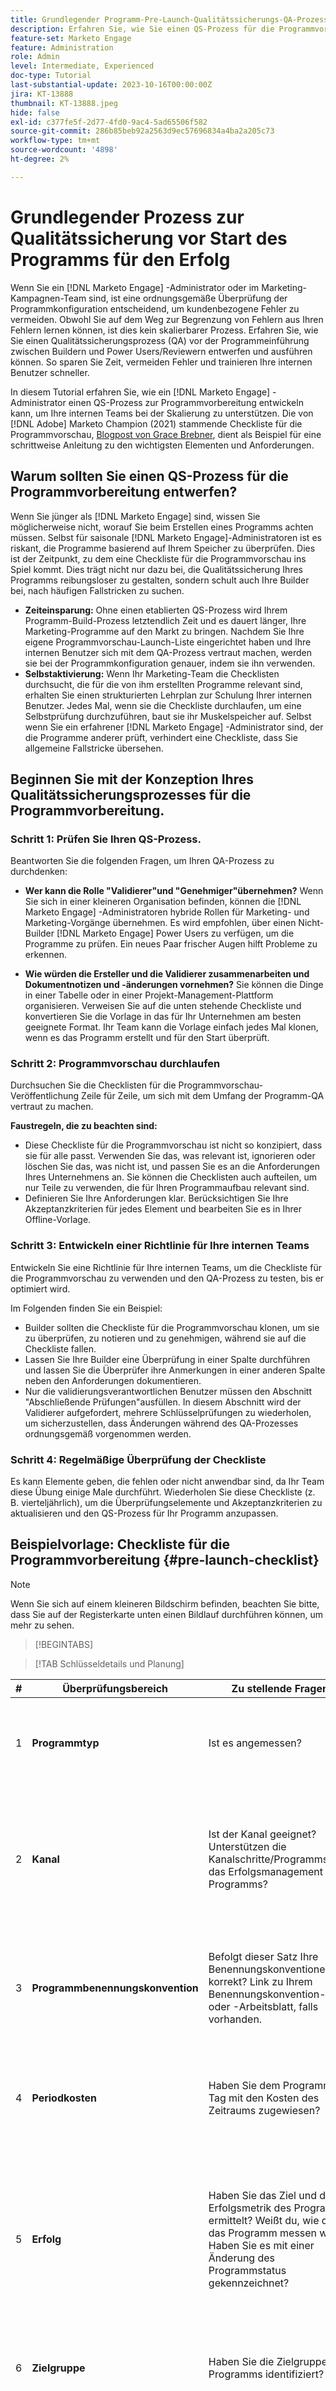 ```yaml
---
title: Grundlegender Programm-Pre-Launch-Qualitätssicherungs-QA-Prozess für Erfolg
description: Erfahren Sie, wie Sie einen QS-Prozess für die Programmvorbereitung entwickeln, um Ihre internen Teams beim Erstellen und Starten von Programmen zu unterstützen, die genauer und effizienter sind.
feature-set: Marketo Engage
feature: Administration
role: Admin
level: Intermediate, Experienced
doc-type: Tutorial
last-substantial-update: 2023-10-16T00:00:00Z
jira: KT-13888
thumbnail: KT-13888.jpeg
hide: false
exl-id: c377fe5f-2d77-4fd0-9ac4-5ad65506f582
source-git-commit: 286b85beb92a2563d9ec57696834a4ba2a205c73
workflow-type: tm+mt
source-wordcount: '4898'
ht-degree: 2%

---
```


# Grundlegender Prozess zur Qualitätssicherung vor Start des Programms für den Erfolg

Wenn Sie ein [!DNL Marketo Engage] -Administrator oder im Marketing-Kampagnen-Team sind, ist eine ordnungsgemäße Überprüfung der Programmkonfiguration entscheidend, um kundenbezogene Fehler zu vermeiden. Obwohl Sie auf dem Weg zur Begrenzung von Fehlern aus Ihren Fehlern lernen können, ist dies kein skalierbarer Prozess. Erfahren Sie, wie Sie einen Qualitätssicherungsprozess (QA) vor der Programmeinführung zwischen Buildern und Power Users/Reviewern entwerfen und ausführen können. So sparen Sie Zeit, vermeiden Fehler und trainieren Ihre internen Benutzer schneller.

In diesem Tutorial erfahren Sie, wie ein [!DNL Marketo Engage] -Administrator einen QS-Prozess zur Programmvorbereitung entwickeln kann, um Ihre internen Teams bei der Skalierung zu unterstützen. Die von [!DNL Adobe] Marketo Champion (2021) stammende Checkliste für die Programmvorschau, [Blogpost von Grace Brebner](https://nation.marketo.com/t5/champion-program-blogs/the-ultimate-go-live-checklist/ba-p/245759), dient als Beispiel für eine schrittweise Anleitung zu den wichtigsten Elementen und Anforderungen.

## Warum sollten Sie einen QS-Prozess für die Programmvorbereitung entwerfen?

Wenn Sie jünger als [!DNL Marketo Engage] sind, wissen Sie möglicherweise nicht, worauf Sie beim Erstellen eines Programms achten müssen. Selbst für saisonale [!DNL Marketo Engage]-Administratoren ist es riskant, die Programme basierend auf Ihrem Speicher zu überprüfen. Dies ist der Zeitpunkt, zu dem eine Checkliste für die Programmvorschau ins Spiel kommt. Dies trägt nicht nur dazu bei, die Qualitätssicherung Ihres Programms reibungsloser zu gestalten, sondern schult auch Ihre Builder bei, nach häufigen Fallstricken zu suchen.

* **Zeiteinsparung:** Ohne einen etablierten QS-Prozess wird Ihrem Programm-Build-Prozess letztendlich Zeit und es dauert länger, Ihre Marketing-Programme auf den Markt zu bringen. Nachdem Sie Ihre eigene Programmvorschau-Launch-Liste eingerichtet haben und Ihre internen Benutzer sich mit dem QA-Prozess vertraut machen, werden sie bei der Programmkonfiguration genauer, indem sie ihn verwenden.
* **Selbstaktivierung:** Wenn Ihr Marketing-Team die Checklisten durchsucht, die für die von ihm erstellten Programme relevant sind, erhalten Sie einen strukturierten Lehrplan zur Schulung Ihrer internen Benutzer. Jedes Mal, wenn sie die Checkliste durchlaufen, um eine Selbstprüfung durchzuführen, baut sie ihr Muskelspeicher auf. Selbst wenn Sie ein erfahrener [!DNL Marketo Engage] -Administrator sind, der die Programme anderer prüft, verhindert eine Checkliste, dass Sie allgemeine Fallstricke übersehen.

## Beginnen Sie mit der Konzeption Ihres Qualitätssicherungsprozesses für die Programmvorbereitung.

### Schritt 1: Prüfen Sie Ihren QS-Prozess.

Beantworten Sie die folgenden Fragen, um Ihren QA-Prozess zu durchdenken:

* **Wer kann die Rolle &quot;Validierer&quot;und &quot;Genehmiger&quot;übernehmen?**
Wenn Sie sich in einer kleineren Organisation befinden, können die [!DNL Marketo Engage] -Administratoren hybride Rollen für Marketing- und Marketing-Vorgänge übernehmen. Es wird empfohlen, über einen Nicht-Builder [!DNL Marketo Engage] Power Users zu verfügen, um die Programme zu prüfen. Ein neues Paar frischer Augen hilft Probleme zu erkennen.

* **Wie würden die Ersteller und die Validierer zusammenarbeiten und Dokumentnotizen und -änderungen vornehmen?**
Sie können die Dinge in einer Tabelle oder in einer Projekt-Management-Plattform organisieren. Verweisen Sie auf die unten stehende Checkliste und konvertieren Sie die Vorlage in das für Ihr Unternehmen am besten geeignete Format. Ihr Team kann die Vorlage einfach jedes Mal klonen, wenn es das Programm erstellt und für den Start überprüft.

### Schritt 2: Programmvorschau durchlaufen

Durchsuchen Sie die Checklisten für die Programmvorschau-Veröffentlichung Zeile für Zeile, um sich mit dem Umfang der Programm-QA vertraut zu machen.

**Faustregeln, die zu beachten sind:**

* Diese Checkliste für die Programmvorschau ist nicht so konzipiert, dass sie für alle passt. Verwenden Sie das, was relevant ist, ignorieren oder löschen Sie das, was nicht ist, und passen Sie es an die Anforderungen Ihres Unternehmens an. Sie können die Checklisten auch aufteilen, um nur Teile zu verwenden, die für Ihren Programmaufbau relevant sind.
* Definieren Sie Ihre Anforderungen klar. Berücksichtigen Sie Ihre Akzeptanzkriterien für jedes Element und bearbeiten Sie es in Ihrer Offline-Vorlage.

### Schritt 3: Entwickeln einer Richtlinie für Ihre internen Teams

Entwickeln Sie eine Richtlinie für Ihre internen Teams, um die Checkliste für die Programmvorschau zu verwenden und den QA-Prozess zu testen, bis er optimiert wird.

Im Folgenden finden Sie ein Beispiel:

* Builder sollten die Checkliste für die Programmvorschau klonen, um sie zu überprüfen, zu notieren und zu genehmigen, während sie auf die Checkliste fallen.
* Lassen Sie Ihre Builder eine Überprüfung in einer Spalte durchführen und lassen Sie die Überprüfer ihre Anmerkungen in einer anderen Spalte neben den Anforderungen dokumentieren.
* Nur die validierungsverantwortlichen Benutzer müssen den Abschnitt &quot;Abschließende Prüfungen&quot;ausfüllen. In diesem Abschnitt wird der Validierer aufgefordert, mehrere Schlüsselprüfungen zu wiederholen, um sicherzustellen, dass Änderungen während des QA-Prozesses ordnungsgemäß vorgenommen werden.

### Schritt 4: Regelmäßige Überprüfung der Checkliste

Es kann Elemente geben, die fehlen oder nicht anwendbar sind, da Ihr Team diese Übung einige Male durchführt. Wiederholen Sie diese Checkliste (z. B. vierteljährlich), um die Überprüfungselemente und Akzeptanzkriterien zu aktualisieren und den QS-Prozess für Ihr Programm anzupassen.

## Beispielvorlage: Checkliste für die Programmvorbereitung {#pre-launch-checklist}

>[!NOTE]
>Wenn Sie sich auf einem kleineren Bildschirm befinden, beachten Sie bitte, dass Sie auf der Registerkarte unten einen Bildlauf durchführen können, um mehr zu sehen.

>[!BEGINTABS]

>[!TAB Schlüsseldetails und Planung]

| # | Überprüfungsbereich | Zu stellende Fragen | Beispiel | Akzeptanzkriterien | Weitere Ressourcen |
|---|---|---|---|---|---|
| 1 | **Programmtyp** | Ist es angemessen? | Ist es logisch, ein Interaktionsprogramm zu erstellen? Wenn Standard, ist es logisch? | **Ja:** <br>Wenn Sie diese Frage nicht mit einem Ja beantworten können, müssen Sie möglicherweise Ihren Programmtyp ändern. | [Grundlegendes zu Programmen](https://experienceleague.adobe.com/docs/marketo/using/product-docs/core-marketo-concepts/programs/creating-programs/understanding-programs.html){target="_blank"} |
| 2 | **Kanal** | Ist der Kanal geeignet? Unterstützen die Kanalschritte/Programmstatus das Erfolgsmanagement des Programms? | Ist dies sinnvoll, wenn es als Newsletter eingerichtet wird, und unterstützen die Programmstatus den Zweck des Programms oder versuchen Sie, etwas bereits existierendes, aber nicht geeignetes zu drehen? | **Ja:** <br>Wenn Sie diese Frage nicht mit einem Ja beantworten können, müssen Sie entweder Ihren Kanal ändern oder die Erstellung eines neuen Kanals mit einem [!DNL Marketo Engage] -Administrator besprechen | [Erstellen eines Programmkanals](https://experienceleague.adobe.com/docs/marketo/using/product-docs/administration/tags/create-a-program-channel.html){target="_blank"}<br><br> [Verstehen des Kanals](https://experienceleague.adobe.com/docs/marketo/using/product-docs/core-marketo-concepts/programs/working-with-programs/understanding-tags.html#channel){target="_blank"} |
| 3 | **Programmbenennungskonvention** | Befolgt dieser Satz Ihre Benennungskonventionen korrekt? Link zu Ihrem Benennungskonvention-Tool oder -Arbeitsblatt, falls vorhanden. | Formel: [PROGRAMMTYP] - [DATUM] [KATEGORIE]: [KURZBESCHREIBUNG] | **Ja:** <br>Wenn Sie diese Frage nicht mit Ja beantworten können oder nicht sicher sind, überprüfen Sie Ihre Benennungskonventionen und aktualisieren Sie bei Bedarf den Namen Ihres Programms. | [Best Practices zum Organisieren einer neuen [!DNL Marketo Engage] Instanz](https://experienceleague.adobe.com/docs/marketo-learn/tutorials/fundamentals/best-practices-to-organize-a-new-instance.html){target="_blank"} |
| 4 | **Periodkosten** | Haben Sie dem Programm ein Tag mit den Kosten des Zeitraums zugewiesen? | Wenn Sie \$1000 für die Erstellung eines eBook ausgeben, das im Juli startet, würde das Programm einen Zeitraum von \$1000 im Juli haben. | **Ja:** <br>Wenn Sie diese Frage nicht mit einem Ja beantworten können, fügen Sie einen Punkt-Kostenbetrag hinzu, selbst wenn er nur null ist! | [Verwenden der Periodenkosten in einem Programm](https://experienceleague.adobe.com/docs/marketo/using/product-docs/core-marketo-concepts/programs/working-with-programs/using-period-costs-in-a-program.html){target="_blank"} |
| 5 | **Erfolg** | Haben Sie das Ziel und die Erfolgsmetrik des Programms ermittelt? Weißt du, wie du das Programm messen wirst? Haben Sie es mit einer Änderung des Programmstatus gekennzeichnet? | Wenn es sich um einen Kanal vom Typ &quot;Chat&quot;handelt, könnte der Statusfortschritt Mitglied, Interagiert und Konvertiert sein. | **Ja:** <br>Wenn Sie diese Frage nicht mit einem Ja beantworten können, verfügen Sie nicht über einfache Möglichkeiten, zu verstehen, ob Ihre Kampagne Auswirkungen hatte. Ermitteln Sie, was Ihr Hauptziel ist, und messen Sie es dann - auch wenn es nach 7 Tagen ein manueller Listenimport ist. | [Programmstatus](https://experienceleague.adobe.com/docs/marketo/using/product-docs/core-marketo-concepts/programs/creating-programs/understanding-program-membership.html#program-statuses){target="_blank"} |
| 6 | **Zielgruppe** | Haben Sie die Zielgruppe des Programms identifiziert? |  | **Ja:** <br>Wenn Sie diese Frage nicht mit einem Ja beantworten können, sollten Sie es vor dem Versand herausfinden. |  |
| 7 | **Tokens** | Haben Sie alle erforderlichen Programm-Token aktualisiert? | Wenn es sich um ein Webinar-Programm handelt: Haben Sie das Ereignisdatum, den Ereignistitel, die Beschreibungen und die Kalenderdatei aktualisiert usw.? | **Ja oder nicht zutreffend** <br>Wenn Sie nicht mit einem Ja antworten können oder nicht wissen, ob es zutrifft, überprüfen Sie Ihre Programmregisterkarte &quot;Token&quot;. Überprüfen Sie, ob das Programm lokale Token enthält, die aktualisiert werden müssen. | [Grundlegendes zu meinen Token in einem Programm](https://experienceleague.adobe.com/docs/marketo/using/product-docs/core-marketo-concepts/programs/tokens/understanding-my-tokens-in-a-program.html){target="_blank"} |

>[!TAB Web-Personalization-Kampagnen]

| # | Überprüfungsbereich | Zu stellende Fragen | Akzeptanzkriterien | Weitere Ressourcen |
|---|---|---|---|---|
| 1 | **Design** | Entspricht das Design Ihren Markenrichtlinien? | **Ja:** <br>Wenn Sie dies nicht mit Ja beantworten können, müssen Sie entweder einen guten Grund dafür angeben oder die Assets neu entwerfen. |
| 2 | **Testen** | Wurde sie geräteübergreifend getestet? Browser? Wird sowohl sauber gerendert als auch funktioniert es? | **Ja:** <br>Wenn Sie nicht mit Ja antworten können, sollten Sie dies über Geräte und Browser hinweg testen. |
| 3 | **Daten** | Wenn ein Formular in der Kampagne vorhanden ist, wurde das Formular getestet? Werden alle Trigger erwartungsgemäß ausgeführt? Ordnen alle Formularfelder genau zu? Können Sie dies nachweisen, nachdem Sie das Aktivitätsprotokoll eines Personendatensatzes überprüft haben - nicht nur die Felder? | **Ja:** <br>Wenn Sie nicht mit Ja antworten können, sollten Sie dies testen. | [ Festlegen eines Formularfelds als ausgeblendet](https://experienceleague.adobe.com/docs/marketo/using/product-docs/demand-generation/forms/form-fields/set-a-form-field-as-hidden.html){target="_blank"}<br><br> [ Festlegen eines Werts für ein ausgeblendetes Formularfeld ](https://experienceleague.adobe.com/docs/marketo/using/product-docs/demand-generation/forms/form-fields/set-a-hidden-form-field-value.html){target="_blank"} |
| 4 | **Tracking** | Wenn Sie ein Formular in der Kampagne haben, sind ausgeblendete UTM-Felder vorhanden, um die Quellen der Übermittlung zu verfolgen? Wurden diese getestet? | **Ja oder Nein:** Wenn Sie Nein beantworten, verstehen Sie, dass Ihre Fähigkeit, zu verfolgen, welche Quellen Personen zu diesem Formular weitergeleitet haben, eingeschränkt ist. | [Referrer-Parameter](https://experienceleague.adobe.com/docs/marketo/using/product-docs/demand-generation/forms/form-fields/set-a-hidden-form-field-value.html#referrer-parameter){target="_blank"} |
| 5 | **DSGVO/CASL-Compliance** | <li>Wenn Daten über das Formular erfasst werden, stimmt das Opt-in mit Ihrer Unternehmensrichtlinie überein? <li>Geben Sie eine Kollektionsanweisung mit einem funktionierenden Link zur Datenschutzrichtlinie an? | **Ja:** <br>Machen Sie sich mit Ihrer relevanten Compliance-Umgebung vertraut: Wenn Sie diese Frage nicht mit &quot;Ja&quot;beantworten können, müssen Sie den Abschnitt &quot;Datenschutzrichtlinie&quot;aktualisieren, um sicherzustellen, dass die Datenschutzbestimmungen eingehalten werden. **Wenn Sie es nicht wissen, wenden Sie sich an Ihren Rechtsbeistand.** | [Datenschutzverwaltung](https://experienceleague.adobe.com/docs/marketo/using/product-docs/core-marketo-concepts/miscellaneous/privacy-management.html){target="_blank"} |
| 6 | **Google [!DNL Analytics] Integration** | Ist Ihre Web-Personalization mit Google [!DNL Analytics] integriert? | **Ja oder Nein:**<br> Wenn Sie Nein beantworten, verstehen Sie, dass Ihre Fähigkeit, die Auswirkungen von Web-Personalisierung zu verfolgen, begrenzt ist. | [Personalisiertes Remarketing in Google](https://experienceleague.adobe.com/docs/marketo/using/product-docs/web-personalization/website-retargeting/personalized-remarketing-in-google.html){target="_blank"} |
| 7 | **Websegmente** | <li>Ist das ausgewählte Segment angemessen und gilt es für die richtigen Domänen? <li>Wird das Segment an Google [!DNL Analytics] gesendet? | **Ja:** <br> Wenn Sie nicht mit Ja antworten können, müssen Sie es aktualisieren. | [Web-Segmente](https://experienceleague.adobe.com/docs/marketo/using/product-docs/web-personalization/using-web-segments/web-segments.html){target="_blank"}<br><br>[Suchen von Web [!DNL Campaign]s, die ein bestimmtes Segment verwenden](https://experienceleague.adobe.com/docs/marketo/using/product-docs/web-personalization/using-web-segments/find-web-campaigns-that-are-using-a-specific-segment.html){target="_blank"} |

>[!TAB Landingpages]

| # | Überprüfungsbereich | Zu stellende Fragen | Akzeptanzkriterien | Weitere Ressourcen |
|---|---|---|---|---|
| 1 | **Design** | Entspricht das Design der Marke? Verwendet sie die entsprechende Vorlage? | **Ja:** <br> Wenn Sie dies nicht mit einem Ja beantworten können, müssen Sie entweder einen guten Grund dafür haben oder sie neu entwerfen. | [Bearbeiten einer Marketo-Landingpage-Vorlage](https://experienceleague.adobe.com/docs/marketo/using/product-docs/demand-generation/landing-pages/landing-page-templates/edit-a-marketo-landing-page-template.html){target="_blank"} |
| 2 | **Testen** | Wurde sie über Geräte und Browser hinweg getestet? Wird sowohl sauber gerendert als auch funktioniert es? | **Ja:** <br>Wenn Sie nicht mit Ja antworten können, sollten Sie den Vorschau-Link über Geräte und Browser hinweg testen. | [Vorschau einer Landingpage anzeigen](https://experienceleague.adobe.com/docs/marketo/using/product-docs/demand-generation/landing-pages/landing-page-actions/preview-a-landing-page.html){target="_blank"} |
| 3 | **URL** | Wurde die Seiten-URL angepasst? Ist es logisch/folgt es Namenskonventionen? | **Ja:** <br>Wenn Sie nicht mit Ja antworten können, sollten Sie die Seiten-URL aktualisieren. | [Ändern der Landingpage-URL](https://experienceleague.adobe.com/docs/marketo/using/product-docs/demand-generation/landing-pages/landing-page-actions/change-the-landing-page-url.html){target="_blank"} |
| 4 | **Meta-/OG-Tags** | Wurden die OG-Tags festgelegt? Titel, Beschreibung, Bilder usw. Diese wirken sich darauf aus, wie die Seite in Social Sharing angezeigt wird. | **Ja:** <br>Wenn Sie nicht mit Ja antworten können, sollten Sie alle Tags aktualisieren. | [Titel und Metadaten der Einstiegsseite bearbeiten](https://experienceleague.adobe.com/docs/marketo/using/product-docs/demand-generation/landing-pages/landing-page-actions/edit-landing-page-title-and-metadata.html){target="_blank"} |
| 5 | **Robots** | Welche Einstellungen gibt es? Ergeben sie je nach Ihren Bedürfnissen Sinn? | **Ja:** <br>Wenn Sie dies nicht mit einem Ja beantworten können, sollten Sie es aktualisieren. | [Was bedeutet Roboter?](https://experienceleague.adobe.com/docs/marketo/using/product-docs/demand-generation/landing-pages/landing-page-actions/edit-landing-page-title-and-metadata.html){target="_blank"} |
| 6 | **Personalisierung** | Haben Sie diese getestet, wenn Ihre Seite personalisierte Elemente enthält (z. B. dynamische Inhalte, Snippets)? Funktionieren sie alle wie erwartet? | **Ja/Nicht zutreffend:** <br>Wenn Sie nicht Ja oder Nein beantworten können, gehen Sie zum Test! | [Dynamischen Inhalt in einer Landingpage verwenden](https://experienceleague.adobe.com/docs/marketo/using/product-docs/demand-generation/landing-pages/personalizing-landing-pages/use-dynamic-content-in-a-landing-page.html){target="_blank"}<br><br> [ Vorschau einer Landingpage mit dynamischem Inhalt](https://experienceleague.adobe.com/docs/marketo/using/product-docs/demand-generation/landing-pages/landing-page-actions/preview-a-landing-page-with-dynamic-content.html){target="_blank"} |
| 7 | **Bilder** | Wurden alle verwendeten Bilder korrekt komprimiert? Wenn es Text gibt, der irgendwelche Bilder überlagert, ist er dann deutlich lesbar? Haben Sie das Recht, diese Bilder zu verwenden und sind sie auf der Marke? | **Ja/Nicht zutreffend:** <br> Alle Bilder (sofern vorhanden) sollten komprimiert werden, um die E-Mail-Ladegeschwindigkeit zu verbessern. | [Ersetzen eines hochgeladenen Bildes oder einer hochgeladenen Datei](https://experienceleague.adobe.com/docs/marketo/using/product-docs/demand-generation/images-and-files/replace-an-uploaded-image-or-file.html){target="_blank"} |
| 8 | **Kopieren** | Haben Sie die Kopie auf Grammatikfehler überprüft? Ist die Kopie auf Ton der Stimme für Ihre Marke? Macht Ihre Kopie deutlich, was das Ziel der Seite ist? | **Ja/Nicht zutreffend:** <br> Wenn Sie nicht &quot;Ja&quot;oder &quot;Nicht zutreffend&quot;beantworten können, überprüfen Sie Ihre Kopie. |
| 9 | **Formulare** | Wenn ein Formular auf der Landingpage vorhanden ist, wird auf das richtige Formular verwiesen? Wenn Sie eine Nicht-Marketo-Landingpage verwenden, überprüfen Sie auch den Einbettungscode von der Formular-Asset-Seite aus, stellen Sie sicher, dass er nicht von [der alten URL-Strukturen betroffen ist, die im August 2023 abgeschrieben wurden](https://nation.marketo.com/t5/product-documents/upcoming-changes-to-design-studio-urls/ta-p/306632){target="_blank"}. | **Ja/Nicht zutreffend:** <br> Wenn Sie nicht mit Ja antworten können (oder nicht zutreffend), korrigieren Sie es! | [Landingpage mit einem Formular](https://experienceleague.adobe.com/docs/marketo/using/getting-started-with-marketo/quick-wins/landing-page-with-a-form.html){target="_blank"}<br><br> [Einbetten eines Formulars auf Ihrer Website](https://experienceleague.adobe.com/docs/marketo/using/product-docs/demand-generation/forms/form-actions/embed-a-form-on-your-website.html){target="_blank"}<br><br>[Änderungen an Design Studio-URLs](https://nation.marketo.com/t5/product-documents/upcoming-changes-to-design-studio-urls/ta-p/306632)<br> |
| 10 | **Vielen Dank** | Wenn es ein Formular auf Ihrer Seite gibt, zeigt die Seite bei der Übermittlung eine Erfolgsmeldung bzw. eine Umleitung zu einer Dankeseite an? | **Ja/Nicht zutreffend:** <br> Wenn Sie nicht Ja antworten können (oder nicht zutreffend), korrigieren Sie Ihre Einstellungen nach der Übermittlung. | [Umleiten einer Landingpage](https://experienceleague.adobe.com/docs/marketo/using/getting-started-with-marketo/quick-wins/redirect-a-landing-page.html){target="_blank"} |
| 11 | **DSGVO/CASL-Compliance** | Wenn Daten über das Formular erfasst werden, ist das Opt-in konform und geben Sie eine Sammlungsanweisung mit einem funktionierenden Link zur Datenschutzrichtlinie an? | **Ja:** <br>Ihre relevante Compliance-Umgebung kennen: Wenn Sie diese Frage nicht mit &quot;Ja&quot;beantworten können, müssen Sie aktualisieren, um sicherzustellen, dass sie konform ist. Wenn Sie es nicht wissen, wenden Sie sich an einen entsprechenden Rat. | [Datenschutzverwaltung](https://experienceleague.adobe.com/docs/marketo/using/product-docs/core-marketo-concepts/miscellaneous/privacy-management.html){target="_blank"} |
| 12 | **Tracking** | Haben Sie die Einstellungen [!DNL Google Analytics], Tag-Manager und/oder Munchkin wie gewünscht auf die Seite angewendet? Sollte auf dieser Landingpage standardmäßig Munchkins aktiviert oder deaktiviert sein? | **Ja/Nicht zutreffend:**<br> Falls Sie nicht mit Ja antworten können oder nicht, bestätigen Sie dies mit Ihrem [!DNL Marketo Engage] -Administrator. | [Testen, ob Ihr Munchkin-Code funktioniert](https://experienceleague.adobe.com/docs/marketo/using/product-docs/administration/additional-integrations/add-munchkin-tracking-code-to-your-website.html#test-if-your-munchkin-code-is-working){target="_blank"} |

>[!TAB Formulare]

| # | Überprüfungsbereich | Zu stellende Fragen | Akzeptanzkriterien | Weitere Ressourcen |
|---|---|---|---|---|
| 1 | **Responsive** | Ist das Formulargerät responsiv? | **Ja:** <br>Wenn Sie dies nicht mit &quot;Ja&quot;beantworten können, sollten Sie das CSS aktualisieren, damit es responsiv wird, oder es kann sich auf Ihre Leistung auswirken. |  |
| 2 | **Design** | Ist das Design der Formularmarke konsistent? | **Ja:** <br>Wenn Sie dies nicht mit &quot;Ja&quot;beantworten können, müssen Sie entweder einen guten Grund dafür angeben oder das CSS aktualisieren, um es für die Marke zu erstellen. |  |
| 3 | **Datenfluss** | Ordnen alle Daten den Feldern wie gewünscht zu? Haben Sie das Aktivitätsprotokoll eines Testdatensatzes überprüft, um dies zu beweisen? | **Ja:** <br>Wenn Sie nicht mit Ja antworten können, sollten Sie die Zuordnung korrigieren und testen. | [Suchen Sie das Aktivitätsprotokoll für eine Person](https://experienceleague.adobe.com/docs/marketo/using/product-docs/core-marketo-concepts/smart-lists-and-static-lists/managing-people-in-smart-lists/locate-the-activity-log-for-a-person.html){target="_blank"} |
| 4 | **Tracking** | Sind ausgeblendete UTM-Felder vorhanden, um die Quellen für die Übermittlung an dieses Formular zu verfolgen? Wurden diese getestet? | **Ja oder Nein:** <br>Wenn Sie Nein beantworten, verstehen Sie, dass Ihre Fähigkeit, zu verfolgen, welche Quellen Personen zu diesem Formular geleitet haben, eingeschränkt ist. | [Festlegen eines Formularfelds als ausgeblendet](https://experienceleague.adobe.com/docs/marketo/using/product-docs/demand-generation/forms/form-fields/set-a-form-field-as-hidden.html){target="_blank"}<br><br>[Festlegen eines Werts für ein ausgeblendetes Formularfeld](https://experienceleague.adobe.com/docs/marketo/using/product-docs/demand-generation/forms/form-fields/set-a-hidden-form-field-value.html){target="_blank"} |
| 5 | **DSGVO/CASL-Compliance** | Wenn Daten über das Formular erfasst werden, ist das Opt-in konform und stellen Sie eine Sammlungsanweisung mit einem funktionierenden Link zur Datenschutzrichtlinie bereit? | **Ja:** <br>Ihre relevante Compliance-Umgebung kennen: Wenn Sie diese Frage nicht mit &quot;Ja&quot;beantworten können, müssen Sie aktualisieren, um sicherzustellen, dass sie konform ist. **Wenn Sie es nicht wissen, suchen Sie einen entsprechenden Rat.** | [Datenschutzverwaltung](https://experienceleague.adobe.com/docs/marketo/using/product-docs/core-marketo-concepts/miscellaneous/privacy-management.html){target="_blank"} |

>[!TAB Smart-Kampagnen]

| # | Überprüfungsbereich | Zu stellende Fragen | Akzeptanzkriterien | Weitere Ressourcen |
|---|---|---|---|---|
| 1 | **Genauigkeit** | Wurden alle erforderlichen Smart-[!DNL Campaign]s geprüft, überprüft und als korrekt betrachtet? | **Ja:** <br>Wenn Sie nicht mit Ja antworten können, sollten Sie diese beheben und überprüfen, bevor Sie fortfahren. | [Smart [!DNL Campaign] Checkliste](https://experienceleague.adobe.com/docs/marketo/using/product-docs/core-marketo-concepts/smart-campaigns/creating-a-smart-campaign/smart-campaign-checklist.html){target="_blank"} |
| 2 | **Sendeanzahl** | Wenn es sich bei Ihrer E-Mail-Versandkampagne um eine Batch-Kampagne handelt (nicht ausgelöst), überprüfen Sie die Anzahl der Leads im Tab &#39;Planung&#39; - stimmen die Zahlen mit Ihren Erwartungen überein? Liegt er unter der abort-Schwelle? | **Ja:** <br>Wenn Sie nicht mit Ja antworten können, sollten Sie diese beheben und überprüfen, bevor Sie fortfahren. | [Planen Ihres E-Mail-Programms](https://experienceleague.adobe.com/docs/marketo/using/product-docs/email-marketing/email-programs/email-program-actions/schedule-your-email-program.html){target="_blank"} |
| 3 | **Primäre Regeln** | Werden primäre Segmentierungen/Listen verwendet, falls zutreffend oder wo angemessen? | **Ja oder nicht zutreffend:**<br> Primäre Listen/Segmentierungen dienen dazu, die Anzahl der Felder zu reduzieren, auf die Sie verweisen müssen, und das Risiko menschlicher Fehler zu reduzieren. Sie sollten sich auf Ihre Regeln verlassen, wenn Sie keine Primärlisten/Segmentierungen verwenden. |  |
| 4 | **Attribution** | Wenn das Programm neue Leads erwirbt (z. B. ein Ereignisprogramm), sind die Attributionseinstellungen nach Bedarf enthalten? Wird das Akquiseprogramm zugeordnet? | **Ja oder nicht zutreffend:** <br>Wenn Sie Personen in Ihr Programm importieren oder Ihr Programm neue Personen erwirbt, sollten Sie die Einstellungen des Akquiseprogramms verwenden. |  |
| 5 | **Interaktionsprogramme** | Gibt es Schritte, die sicherstellen, dass Mitglieder hinzugefügt, angehalten und neu gestartet werden, wenn in einem Interaktionsprogramm ein intelligenter &quot;[!DNL Campaign]&quot; verwendet wird? Wurden diese Schritte von anderen überprüft? | **Ja oder nicht zutreffend:**<br> Wenn es sich um ein Interaktionsprogramm handelt und Sie ohne guten Grund nicht mit einem Ja antworten können, aktivieren Sie es erst, wenn dieses Programm eingerichtet ist. | [Personen zu einem Interaktionsprogramm hinzufügen](https://experienceleague.adobe.com/docs/marketo/using/product-docs/email-marketing/drip-nurturing/creating-an-engagement-program/add-people-to-an-engagement-program.html){target="_blank"} |
| 6 | **Abonnementvoreinstellungen** | Wurden alle erforderlichen Präferenzfaktoren einbezogen? | **Ja oder nicht zutreffend:**<br> Wenn Sie sich nicht sicher sind, fragen Sie Ihren [!DNL Marketo Engage] -Administrator. Sie müssen einen guten Grund haben, mit der K/A fortzufahren (z. B. operationelle Sendungen). | [Einrichten und Verwalten eines Abonnementzentrums](https://experienceleague.adobe.com/docs/marketo-learn/tutorials/lead-and-data-management/subscription-center-watch.html){target="_blank"} |
| 7 | **Programmstatus** | Gibt es Flussprotokolle, mit denen der Programmstatus aktualisiert werden kann? | **Ja:** <br>Wenn Sie nicht mit einem Ja antworten können, sollten Sie diese in Ihre smarten [!DNL Campaign]-Flussschritte einfügen. | [Programmstatus ändern](https://experienceleague.adobe.com/docs/marketo/using/product-docs/core-marketo-concepts/smart-campaigns/program-flow-actions/change-program-status.html){target="_blank"} |
| 8 | **Auswirkungen auf den breiteren Raum** | <li>Werden durch Flow-Schritte Warnungen/Schreiben an Felder gesendet, die mit anderen Teams/Systemen synchronisiert werden? <li>Wenn ja, wurde das Volumen berücksichtigt und wurden Interessengruppen für diese Teams/Systeme beraten? | **Ja, nein oder nicht zutreffend:**<br> Jede Antwort ist in Ordnung, aber wenn sie zutrifft, sollten Sie normalerweise das Team informieren, dem das System gehört. Wenn Sie sich nicht sicher sind, fragen Sie Ihre Administratoren. |  |
| 9 | **Scoring-Auswirkung** | Wurden irgendwelche Auswirkungen auf das Lead-/Personen-Scoring in Betracht gezogen? | **Ja oder nicht zutreffend:** <br>Wenn Sie nicht mit Ja antworten können oder nicht, fragen Sie Ihren Administrator. | [Einfache Bewertung](https://experienceleague.adobe.com/docs/marketo/using/getting-started-with-marketo/quick-wins/simple-scoring.html){target="_blank"}<br><br>[Erstellen eines Lead-Scoring-Programms](https://experienceleague.adobe.com/docs/marketo-learn/tutorials/lead-and-data-management/lead-scoring-watch.html){target="_blank"} |
| 10 | **Auswirkungen des Umsatzzyklus Modeler (RCM)** | Wurden irgendwelche Auswirkungen auf das Personenlebenszyklusmodell berücksichtigt? | **Ja oder nicht zutreffend:** Wenn Sie nicht mit Ja antworten können oder ggf. Kosten verursachen, fragen Sie Ihren Administrator. | [Modeler-Konfiguration für den Umsatzzyklus](https://experienceleague.adobe.com/docs/marketo/using/product-docs/demand-generation/facebook/set-up-facebook-offline-conversions.html){target="_blank"} |
| 11 | **Auswirkungen auf Interaktionsprogramme** | <li>Haben Sie irgendwelche Auswirkungen auf bestehende Interaktionsprogramme in Betracht gezogen? <li>Haben Sie sichergestellt, dass die Menschen nicht durch mehrere Nachrichten bombardiert werden? | **Ja oder nicht zutreffend:**<br> Wenn Sie nicht mit Ja antworten können oder nicht, fragen Sie Ihren Administrator. | [ Vermeiden Sie das Senden doppelter Inhalte](https://experienceleague.adobe.com/docs/marketo/using/product-docs/email-marketing/drip-nurturing/using-engagement-programs/avoid-sending-duplicate-content.html){target="_blank"} <br><br>[Anwenden von Kommunikationsbeschränkungen auf Smart [!DNL Campaign]](https://experienceleague.adobe.com/docs/marketo/using/product-docs/core-marketo-concepts/smart-campaigns/using-smart-campaigns/apply-communication-limits-to-smart-campaign.html){target="_blank"} |
| 12 | **Erfolg der Berichterstellung** | Wird der Erfolg des Programms logisch gemessen? Ist der Erfolg vernünftig - nicht zu nah am Prozess? Nicht zu weit zu erreichen? Haben Sie eine Strategie dafür, wie Sie über Erfolg berichten und diese messen, um intern kommunizieren zu können? | **Ja:** <br>Wenn Sie nicht &quot;Ja&quot;antworten können, überdenken Sie Ihre Definition der Erfolgsmetrik neu. | [Ändern des Programmerfolgs](https://experienceleague.adobe.com/docs/marketo/using/product-docs/core-marketo-concepts/smart-campaigns/program-flow-actions/change-program-success.html){target="_blank"} |

>[!TAB Listen]

| # | Überprüfungsbereich | Zu stellende Fragen | Akzeptanzkriterien | Weitere Ressourcen |
|---|---|---|---|---|
| 1 | **Logik** | Wurde die Logik überprüft, überprüft und als präzise betrachtet, wenn intelligente Listen zur Identifizierung eines Teils der Zielgruppe verwendet werden? | **Ja:** <br>Wenn Sie nicht mit Ja antworten können, sollten Sie die Einrichtung der intelligenten Liste korrigieren und diese überprüfen, bevor Sie fortfahren. |  |
| 2 | **Listenimportprozesse** | Wenn statische Listen zur Identifizierung eines Teils der Audience verwendet werden, ist die Datenquelle vertrauenswürdig und wurde der Import korrekt und gemäß Ihren Listenimportierungsprozessen durchgeführt? | **Ja:** <br>Wenn Sie nicht mit Ja antworten können, sollten Sie die Listendaten korrigieren und überprüfen, bevor Sie fortfahren. | [Möglichkeiten zum Hinzufügen/Entfernen von Personen aus einer statischen Liste](https://experienceleague.adobe.com/docs/marketo/using/product-docs/core-marketo-concepts/smart-lists-and-static-lists/static-lists/understanding-static-lists.html){target="_blank"}<br><br>[Importieren einer Personenliste](https://experienceleague.adobe.com/docs/marketo/using/getting-started-with-marketo/quick-wins/import-a-list-of-people.html#step-import-your-spreadsheet-into-marketo) |
| 3 | **Ausnahmen** | Werden alle erforderlichen Ausschlüsse einbezogen (z. B. Wettbewerber, Abmelde-Blockierungslisten)? | **Ja oder nicht anwendbar:** <br>Sie müssen die Abmeldungen herausgefiltert haben, es sei denn, Sie haben einen sehr guten, gesetzlich konformen Grund, dies nicht zu tun. Sie sollten sich auf Ihren Inhalt, Ihre Kampagnenregeln und Ihre Rechtsgrundlage verlassen können, wenn keine dieser Regeln enthalten ist. | [Grundlegendes zum Abmelden](https://experienceleague.adobe.com/docs/marketo/using/product-docs/email-marketing/deliverability/understanding-unsubscribe.html){target="_blank"}<br><br>[Ändern des Datenwerts](https://experienceleague.adobe.com/docs/marketo/using/product-docs/email-marketing/deliverability/understanding-unsubscribe.html){target="_blank"} |
| 4 | **Primäre Listen** | Werden gegebenenfalls Primärlisten/Segmentierungen verwendet? | **Ja oder nicht zutreffend:** Primäre Listen/Segmentierungen dienen dazu, die Anzahl der Felder zu reduzieren, auf die Sie verweisen müssen, und das Risiko menschlicher Fehler zu reduzieren. Wenn Sie keine Primärlisten/Segmentierungen verwenden, sollten Sie sich auf Ihre Regeln verlassen. | [Definieren von Segmentregeln](https://experienceleague.adobe.com/docs/marketo/using/product-docs/personalization/segmentation-and-snippets/segmentation/define-segment-rules.html) |

>[!TAB Zielgruppe]

| # | Überprüfungsbereich | Zu stellende Fragen | Akzeptanzkriterien | Weitere Ressourcen |
|---|---|---|---|---|
| 1 | **Rechtsgrundlage:**<br> Sie haben eine geeignete Rechtsgrundlage, um Ihre Audience zu kontaktieren. | <ul><li>**Explizit:** Haben sie sich explizit dafür entschieden, Marketing-Commons von Ihrer Marke zu erhalten? </li><li>**Inferred (wo kompatibel):** Haben sie Ihnen ihre Kontaktdaten mitgeteilt und können vernünftigerweise erwarten, dass Sie diese Informationen verwenden werden, um sie zu kontaktieren? </li><li>**Gilt (sofern kompatibel):** Haben Sie ihre Kontaktdaten aus einer öffentlichen Quelle erhalten und können vernünftigerweise davon ausgehen, dass der Inhalt für sie relevant ist, angesichts der öffentlichen Quelle?</li></ul> | **Ja und geben Sie die Grundlage an:** Stellen Sie sicher, dass die gewählte Basis in Ihrer Compliance-Umgebung gültig ist. Wenn Sie nicht mit einem Ja antworten können, halten Sie sich auf den Start des Programms ein und suchen Sie nach einer Klarstellung hinsichtlich der Rechtsgrundlage für die Kontaktaufnahme mit dieser Zielgruppe. | [Datenschutzverwaltung](https://experienceleague.adobe.com/docs/marketo/using/product-docs/core-marketo-concepts/miscellaneous/privacy-management.html){target="_blank"} |
| 2 | **Data Sources** | Wenn Sie Ihre Audience über eine Importliste identifizieren, ist Ihre Datenquelle vertrauenswürdig? | **Ja oder nicht zutreffend:**<br> Wenn Sie nicht mit Ja antworten können, suchen Sie nach einer Klärung der Datenquelle. | [Definieren einer Zielgruppe durch Importieren einer Liste](https://experienceleague.adobe.com/docs/marketo/using/product-docs/email-marketing/email-programs/managing-people-in-email-programs/define-an-audience-by-importing-a-list.html){target="_blank"} |
| 3 | **Listenkauf** | Wurde das Publikum durch Auflistungskäufe oder Sponsoring-Aktivitäten bezogen? | **Nein, wenn Quelle = Listeneinkauf:**<br> Der Listeneinkauf ist eine schlechte Praxis, an vielen Orten illegal und oft ein Verstoß gegen Ihren Vertrag mit Ihrer Marketing Automation-Plattform.<br><br>**Ja, wenn Quelle = Sponsoring** <br>Stellen Sie in Sponsoring- und Wettbewerbsfällen sicher, dass die Datenerfassung kompatibel ist. Es empfiehlt sich, in der ersten Mitteilung klar zu machen, wie Sie ihre Informationen erhalten haben, und die Opt-out-Möglichkeit für die Menschen zu vereinfachen. |
| 4 | **Relevanz** | Die Informationen, die Sie dieser Audience übermitteln möchten, sind für sie und ihre Beziehung zu Ihnen relevant. | **Ja:** <br>Wenn Sie nicht mit Ja antworten können, stoppen Sie und überlegen Sie sorgfältig, warum Sie diesen Personen E-Mails senden. Das Senden von Informationen, die für sie oder ihre Beziehung zu Ihnen nicht relevant sind, kann die Leistung und Zustellbarkeit beeinträchtigen und einen Verstoß gegen Ihre Compliance-Umgebung darstellen. |
| 5 | **Erwartung** | Diese Zielgruppe erwartet von Ihnen zu hören. | **Ja:** <br>Wenn Sie nicht mit Ja antworten können, stoppen Sie und überlegen Sie sorgfältig, warum Sie diesen Personen E-Mails senden. Der Versand von E-Mails an eine Audience, die keine Nachrichten von Ihnen erhalten möchten oder erwarten, wirkt sich wahrscheinlich negativ auf die Leistung und Zustellbarkeit aus und kann einen Verstoß gegen Ihre Compliance-Umgebung darstellen. |


>[!TAB E-Mail-Asset]

| # | Überprüfungsbereich | Zu stellende Fragen | Akzeptanzkriterien | Weitere Ressourcen |
|---|---|---|---|---|
| 1 | **E-Mail-Adresse des Absenders** | Haben Sie sich mit dem Markeninhaber in Verbindung gesetzt und bestätigt, dass die E-Mail-Adresse sicher ist? | **Ja:** <br>Wenn Sie nicht mit Ja antworten können, sollten Sie die Absender-E-Mail überprüfen, bevor Sie fortfahren. | [Bearbeiten der E-Mail-Kopfzeile](https://experienceleague.adobe.com/docs/marketo/using/product-docs/email-marketing/general/creating-an-email/edit-your-email-header.html){target="_blank"}<br><br>[Ändern Sie die Standardeinstellung von E-Mail und von Titel](https://experienceleague.adobe.com/docs/marketo/using/product-docs/administration/email-setup/change-the-default-from-email-and-from-label.html){target="_blank"} |
| 2 | **Name des Absenders** | Haben Sie sich mit dem Markeninhaber vergewissert, dass der Name sicher ist? | **Ja:** <br>Wenn Sie nicht mit einem Ja antworten können, sollten Sie vor dem Fortfahren prüfen. | [Bearbeiten der E-Mail-Kopfzeile](https://experienceleague.adobe.com/docs/marketo/using/product-docs/email-marketing/general/creating-an-email/edit-your-email-header.html){target="_blank"}<br><br>[Ändern Sie die Standardeinstellung von E-Mail und von Titel](https://experienceleague.adobe.com/docs/marketo/using/product-docs/administration/email-setup/change-the-default-from-email-and-from-label.html){target="_blank"} |
| 3 | **Antwort-Adresse** | Haben Sie sich mit dem Markeninhaber erkundigt und bestätigt, dass die Verwendung sicher ist? | **Ja:** <br> Wenn Sie nicht mit einem Ja antworten können, sollten Sie vor dem Fortfahren prüfen. | [Bearbeiten der E-Mail-Kopfzeile](https://experienceleague.adobe.com/docs/marketo/using/product-docs/email-marketing/general/creating-an-email/edit-your-email-header.html){target="_blank"} |
| 4 | **Preheader settings** | Legen Sie den Pre-Header gemäß Best Practice fest (d. h. min. 80 Char, volle Sätze, Vorlast der wertvollen Bits)? | **Ja:** <br><br>Wenn Sie nicht mit Ja antworten können, sollten Sie vor dem Fortfahren aktualisieren. | [E-Mail-Einstellungen](https://experienceleague.adobe.com/docs/marketo/using/product-docs/email-marketing/general/email-editor-2/email-editor-v2-0-overview.html){target="_blank"} |
| 5 | **Testversand kopieren** | Gibt es Rechtschreibungs- oder Grammatikprobleme? <br>Ist der Ton für Ihre Marke geeignet? | **Ja:** <br>Wenn Sie nicht mit Ja antworten können, sollten Sie vor dem Fortfahren eine Korrektur vornehmen. |  |
| 6 | **Scannability** | Können Sie die Schlüsselinformationen dieser E-Mail bei einer Prüfung nachvollziehen? | **Ja oder nicht zutreffend:** <br>Die Best Practice für E-Mails legt nahe, dass sichergestellt werden muss, dass die Schlüsselmeldung Ihrer E-Mail bei einer Prüfung verstanden werden kann. Wenn Sie diese Vorgehensweise nicht anwenden, beachten Sie, dass dies die Leistung Ihrer E-Mail beeinträchtigen kann. |  |
| 7 | **Unsubscribe** | Verfügt die E-Mail über einen funktionalen Abmelde-Link, den Sie getestet haben? | **Ja oder nicht zutreffend:**<br> Nicht zutreffend sollte nur gültig sein, wenn die E-Mail [operativ](https://experienceleague.adobe.com/docs/marketo/using/product-docs/email-marketing/general/functions-in-the-editor/make-an-email-operational.html){target="_blank"} ist. Stellen Sie sicher, dass eine Abmeldung nicht erforderlich ist, wenn im Zweifel die Einbeziehung sicherer ist. | [Grundlegendes zur Abmeldung](https://experienceleague.adobe.com/docs/marketo/using/product-docs/email-marketing/deliverability/understanding-unsubscribe.html){target="_blank"} |  |
| 8 | **Textversion** | <li>Haben Sie eine Textversion der E-Mail erstellt? <li>Haben Sie sich selbst einen Test der Textversion geschickt? | **Ja:**<br> Wenn Sie nicht mit Ja antworten können, sollten Sie vor dem Fortfahren testen. |
| 9 | **Optimierung der Textversion** | <li>Wurde das Layout der Textversion optimiert?<li>Gibt es HTML-Kommentare?<li>Sind alle relevanten Inhalte enthalten? | **Ja:**<br> Automatisch generierte Textversionen können schlecht gelesen werden - es lohnt sich, sie zu optimieren. | [Bearbeiten der Textversion einer E-Mail](https://experienceleague.adobe.com/docs/marketo/using/product-docs/email-marketing/general/creating-an-email/edit-the-text-version-of-an-email.html){target="_blank"} |
| 10 | **Textversion - Hyperlinks und UTMS** | Funktionieren Hyperlinks und schließen UTMs in diesen Bereichen ein? :<ul><li>Kopfzeilenabschnitt</li><li>Bildbereiche (sofern vorhanden)</li><li>Textkörper</li><li>CTA(s)</li>Fußzeile</li></ul> | **Ja:**<br> Wenn Sie nicht mit Ja antworten können, sollten Sie diese beheben und überprüfen, bevor Sie fortfahren. Automatische Textversionen werden nicht zuverlässig durch Variablen übernommen! |  |
| 11 | **HTML/Hauptversion** | <li>Haben Sie eine HTML/Hauptversion der E-Mail erstellt?<li>Hast du dir einen Test dazu geschickt? | **Ja (es sei denn, nur Text):**<br> Wenn Sie nicht mit einem Ja antworten können, sollten Sie sich vor dem Fortfahren einen Test senden. | [HTML einer E-Mail bearbeiten](https://experienceleague.adobe.com/docs/marketo/using/product-docs/email-marketing/general/functions-in-the-editor/edit-an-emails-html.html){target="_blank"} |
| 12 | **Bilder** | <li>Haben alle Bilder alternativen Text? <li>Sind Bilder kaputt? | **Ja oder nicht zutreffend:**<br>. Wenn Sie nicht mit Ja antworten können, sollten Sie diese vor dem Fortfahren korrigieren und überprüfen (es sei denn, es gibt keine Bilder). |  |
| 13 | **Bildkomprimierung** | <li>Wurden alle Bilder von Ihrer Bildbearbeitungssoftware für das Internet gespeichert? <li>Wurden sie vor dem Hochladen komprimiert? <li>Ist die E-Mail-Ladezeit akzeptabel? | **Ja oder nicht zutreffend:**<br> Alle Bilder (sofern vorhanden) sollten komprimiert werden, um die Ladegeschwindigkeit zu verbessern. | Ihre hero images sollten weniger als 120 KB groß sein und alle kleineren Bilder sollten kleiner sein. Hohe Ladezeiten wirken sich auf die Leistung aus. |
| 14 | **HTML Version Hyperlinks und UTMs** | Funktionieren alle Hyperlinks und schließen UTMs in diesen Bereichen ein? :<ul><li>Kopfzeilenabschnitt</li><li>Bildbereiche (sofern vorhanden)</li><li>Textkörper</li><li>CTA(s)</li>Fußzeile</li></ul> | **Ja:**<br> Senden Sie keine fehlerhaften Links. Wenn Sie nicht Ja antworten können, beheben Sie es, bevor Sie fortfahren. |  |
| 15 | **Dynamischer Inhalt** | <li>Enthält Ihre E-Mail dynamische Inhalte?<li>Haben Sie es über mehrere Szenarien hinweg getestet? | **Ja:**<br> Wenn Sie nicht mit Ja antworten können, sollten Sie dies testen, bevor Sie fortfahren. | [Verwenden dynamischer Inhalte in einer E-Mail](https://experienceleague.adobe.com/docs/marketo/using/product-docs/email-marketing/general/functions-in-the-editor/using-dynamic-content-in-an-email.html){target="_blank"}<br><br>[Anzeigen einer Vorschau einer E-Mail mit dynamischem Inhalt](https://experienceleague.adobe.com/docs/marketo/using/product-docs/email-marketing/general/functions-in-the-editor/preview-an-email-with-dynamic-content.html){target="_blank"} |
| 16 | **Rechtliche Anforderungen** | <ul><li>Hast du irgendein Angebot falsch dargestellt?</li><li>Sind erforderliche Haftungsausschlüsse in Übereinstimmung mit Ihrer Compliance-Umgebung enthalten?</li></ul> | **Ja:**<br> Wenn Sie nicht mit Ja antworten können, sollten Sie diese beheben und überprüfen, bevor Sie fortfahren. |  |
| 17 | **Peer-Review** | Haben Sie Ihre Test-E-Mail von einem weiteren [!DNL Marketo Engage]-Benutzer begutachtet? | **Ja:**<br> Wenn Sie nicht mit Ja antworten können, sollte dies vor dem Senden durchgeführt werden. |  |
| 18 | **Operative Sendungen** | <ul><li>Haben Sie die E-Mail auf betriebsfähig gesetzt (d. h., sie umgeht die Abmeldeeinstellungen)?<li>Wenn ja, haben Sie dafür einen stichhaltigen Grund?</li> | **Ja oder Nein:**<br> Wenn Sie mit Ja antworten, sollten Sie einen gültigen Grund für den Versand als operative E-Mail haben. Wenn Sie sich nicht sicher sind, fragen Sie Ihren [!DNL Marketo Engage] -Administrator. | [E-Mail betriebsbereit machen](https://experienceleague.adobe.com/docs/marketo/using/product-docs/email-marketing/general/functions-in-the-editor/make-an-email-operational.html){target="_blank"} |
| 19 | **A/B- und Champ/Challenger-Tests** | Führen Sie an der E-Mail einen Champion/Challenger-Test durch? | **Ja oder nein:**<br> Wenn Sie keine Tests durchführen, sollten Sie darüber nachdenken, ob Ihnen möglicherweise eine Gelegenheit fehlt, mehr über Ihre Zielgruppe zu erfahren. | [Erstellen eines A/B-Tests](https://experienceleague.adobe.com/docs/marketo-learn/tutorials/email-marketing/ab-testing-watch.html)<br><br>[Hinzufügen eines E-Mail-Champions/Challenger](https://experienceleague.adobe.com/docs/marketo/using/product-docs/email-marketing/general/functions-in-the-editor/email-tests-champion-challenger/add-an-email-champion-challenger.html){target="_blank"} |
| 20 | **Client-Tests** | Haben Sie die E-Mail über Ihre Client-Testsoftware ausgeführt?<li>Haben Sie bei wichtigen E-Mail-Clients Anzeigeprobleme festgestellt? <li>Haben Sie eine nicht dringende Vorlagenbehebung korrigiert oder protokolliert? <li>Haben Sie Probleme mit der Ladegeschwindigkeit erkannt und versucht, diese zu verbessern?<li>Haben Sie Probleme mit der Betreffzeile/Vorschauzeile identifiziert? Sind sie gelöst? | **Ja oder nicht anwendbar:**<br> Wenn Sie nicht mit einem Ja antworten können (es sei denn, Sie verfügen nicht über Testsoftware), sollte dies vor dem Senden durchgeführt werden. | Beispiele für Client-Testsoftware sind Litmus oder E-Mail auf ACID oder [Marketo Email Deliverability Power Pack](https://experienceleague.adobe.com/docs/marketo/using/product-docs/email-marketing/deliverability/email-deliverability-power-pack-how-to-import-a-seed-list.html)<br><br>[Inbox Tracker-Tutorials](https://experienceleague.adobe.com/docs/marketo/using/product-docs/email-marketing/deliverability/inbox-tracker/inbox-tracker-tutorials.html){target="_blank"} |
| 21 | **Spam Testing** | Haben Sie die E-Mail über den Spam-Prozess ausgeführt?<li>Gibt es irgendwelche Blockierungsauflistung-Flaggen, die zur Sensibilisierung aufgezogen wurden?<li>Haben Sie die Flags für die Platzierung/den E-Mail-Client im Posteingang identifiziert? <li>Haben Sie nach möglichen Ursachen gesucht und versucht, diese zu beheben? | **Ja oder nicht zutreffend:**<br> Wenn Sie mit einem Ja nicht antworten können (es sei denn, Sie verfügen nicht über Testsoftware), sollte dies vor dem Senden durchgeführt werden. | Verwenden Sie dafür die [Marketo-Funktion für den Posteingangsverfolgung](https://experienceleague.adobe.com/docs/marketo/using/product-docs/email-marketing/deliverability/inbox-tracker/inbox-tracker-tutorials.html){target="_blank"} , wenn Sie sie in Ihrem Vertrag enthalten haben, oder Tools wie Litmus oder E-Mail auf Acid. |
| 22 | **Zusätzlicher[!DNL Analytics]** | Enthält die E-Mail zusätzlichen Analytics-Code? | **Ja oder nicht zutreffend:**<br>       Wenn Sie nicht mit Ja antworten können (es sei denn, Sie verfügen nicht über zusätzliche Analysesoftware), sollten Sie dies vor dem Senden tun. |

>[!TAB Abschließende Prüfungen]

| # | Überprüfung | Zu stellende Fragen | Akzeptanzkriterien |
|---|---|---|---|
| 1 | **Asset-Genehmigung** | Stellen Sie sicher, dass abgeschlossene Programm-Assets und Champion/Challenger-Tests vollständig genehmigt sind und keine endgültigen Änderungen im Entwurfsmodus vorgenommen werden. | **Ja:**<br> Wenn Sie nicht mit Ja antworten können, muss dies vor dem Senden durchgeführt werden. |
| 2 | **Smart [!DNL Campaign] genauigkeit** | Verweisen die Smart-Kampagnen auf die richtigen Assets? | **Ja:**<br> Wenn Sie nicht mit Ja antworten können, muss dies vor dem Senden behoben sein. |
| 3 | **Schritte der Checkliste** | Wurden alle oben genannten Prüfungen abgeschlossen? | **Ja:**<br> Wenn Sie nicht mit Ja antworten können, sollte dies vor dem Senden durchgeführt werden. |
| 4 | **Genehmigung der Platzhalter** | Wurde die Kampagne von den Interessenträgern abschließend abgemeldet? | **Ja:**<br> Wenn Sie nicht mit Ja antworten können, sollte dies vor dem Senden durchgeführt werden. |

>[!ENDTABS]

## Wie geht es weiter?

Klicken Sie auf [hier](/help/marketo-tutorial-inherited-instance/_assets/downloads/Adobe_Marketo_Engage_Inherited_Instance_Program_Prelaunch_QA_Checklist.xlsx) , um die Checkliste für die Programmvorschau herunterzuladen, die Sie anpassen können. Beachten Sie, dass diese Anpassung an den Workflow Ihres Unternehmens angepasst werden sollte. Durch die Entwicklung eines effektiven QA-Prozesses können Sie für Fehler bei Kunden verantwortlich sein und Fehler bei Kunden begrenzen.

### Autoren

**Grace Brebner**
[!DNL Adobe] Marketo Champion (2021)
*Director of Client Strategy, APAC Region, Digital Pi, LLC - A Merkle Company*

![Grace Brebner](/help/marketo-tutorial-inherited-instance/_assets/authors/Customer_Author_Grace_Brebner.png){width=30%}

**Amy Chiu**
*Adoption &amp; Retention Marketing Manager,[!DNL Adobe]*

![Amy Chiu](/help/marketo-tutorial-inherited-instance/_assets/authors/Adobe_Author_Amy_Chiu.png){width=30%}
